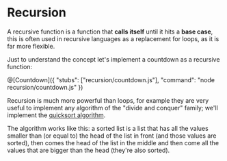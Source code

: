 # Recursion
A recursive function is a function that **calls itself** until it hits a **base case**, this is often used in recursive languages as a replacement for loops, as it is far more flexible.

Just to understand the concept let's implement a countdown as a recursive function:

@[Countdown]({ "stubs": ["recursion/countdown.js"], "command": "node recursion/countdown.js" })

Recursion is much more powerful than loops, for example they are very useful to implement any algorithm of the "divide and conquer" family; we'll implement the [quicksort algorithm](https://en.wikipedia.org/wiki/Quicksort).

The algorithm works like this: a sorted list is a list that has all the values smaller than (or equal to) the head of the list in front (and those values are sorted), then comes the head of the list in the middle and then come all the values that are bigger than the head (they're also sorted).
